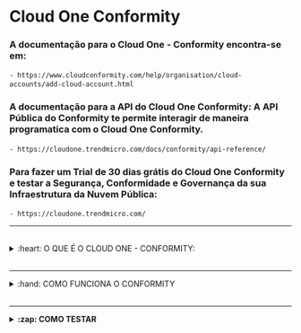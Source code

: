 # Cloud One Conformity

### A documentação para o Cloud One - Conformity encontra-se em: 

    - https://www.cloudconformity.com/help/organisation/cloud-accounts/add-cloud-account.html


### A documentação para a API do Cloud One Conformity: A API Pública do Conformity te permite interagir de maneira programatica com o Cloud One Conformity. 

    - https://cloudone.trendmicro.com/docs/conformity/api-reference/


### Para fazer um Trial de 30 dias grátis do Cloud One Conformity e testar a Segurança, Conformidade e Governança da sua Infraestrutura da Nuvem Pública:

    - https://cloudone.trendmicro.com/

<hr />
<br />

<details>
  <summary>:heart: O QUE É O CLOUD ONE - CONFORMITY: </summary>

<br />

<b>O QUE É O CLOUD ONE - CONFORMITY:</b>

<ul>


<br />

<li> Visibilidade em tempo real de Segurança, Compliance e Governança de Vulnerabilidades na sua Infraestrutura de NUvem Púlica </li>

<li> Um guide Passo a Passo de Remediação </li>  

<li> Abordagem automatizada para segurança com garantia contínua </li>

<li> Uma Dashboard Centralizada </li>

<li> Visibilidade total e clara de toda a infraestrutura em nuvem </li>

<li> Verificações contínuas em relação aos padrões de conformidade e práticas recomendadas de segurança </li>

<li> Extensos recursos de relatórios </li>

<li> 700+ de regras com action steps </li>

<li> Recursos de correção manual e auto-remediação </li>

<li> Monitoramento e alertas em tempo real </li>

<li> Shift security & compliance left </li>

<li> Template scanning </li>

<li> API Poderosa </li>


</ul>

</details>

<br />
<hr />

<details>
  <summary>:hand: COMO FUNCIONA O CONFORMITY </summary>

<br />

<b>COMO FUNCIONA O CONFORMITY? </b>

O Conformity usa uma política de acesso personalizada para visualizar apenas os metadados da sua conta em nuvem – <b>não há acesso de leitura ou
gravação aos seus dados </b>

<i> O Conformity acessa apenas os metadados associados à sua infraestrutura de cloud. </i> <b> Por exemplo, reconhecemos que sua conta da AWS possui 12 buckets do Amazon S3 e 20 instâncias do Amazon EC2. Entretanto, a Trend Micro não pode ver os dados e aplicações associados a esses recursos e acessa sua conta por meio da API da AWS; portanto, sua conta em nuvem não aumenta. </b> 

<i> O Conformity remonta aos frameworks das melhores práticas para os provedores de serviços de nuvem. </i> <b> Por exemplo, para a AWS, o Well-Architected Framework constitui a base das pontuações de conformidade mostradas no Conformity, e cada regra e etapa de correção exibe claramente qual pilar ele suporta. </b>

O Conformity possui a <a href="https://www.cloudconformity.com/knowledge-base/"> Knowledge Base </a>, principal catálogo de regras e controles de infraestrutura diretamente disponíveis em sua plataforma. A Knowledge Base, em constante crescimento, contém mais de 750 verificações prontas para uso que são executadas nas suas contas de nuvem e as regras simples e passo a passo de correção para corrigir eventuais falhas. Essas regras e controles abrangem a AWS e o Microsoft® Azure™, além de diretrizes de correção personalizadas.


### Adicionar uma conta da AWS no Trend Micro Cloud One:


As contas da AWS podem ser adicionadas ao Trend Micro Cloud One ™ duas maneiras:


<b>Automática: </b>

<b> <strong> Na maneira Automática, as contas são adicionadas usando AWS Cloudformation. O Template do Cloudformation do Conformity inclue a Conformity <a href="https://www.cloudconformity.com/help/conformity-bot/aws-integration/aws-custom-policy.html"> Custom Policies </a> Parte 1 e 2 como também a criação da Stack do CloudFormation, uma IAM Role também é criada. Essa Role, por sua vez, dá acesso a cross account para que o Conformity possa acessar sua conta! <strong> </i>

<img src="img/AWS-Automatico.png" alt="Modo Automatico" width=75%> </img>

<b>Manual: </b>

<b> <strong> Você irá precisar criar uma IAM Role na qual garante acesso cross-account para que o Conformity possa acessar a sua conta da AWS. Você também terá que criar 2 IAM Policies e anexar nessa IAM Role que criou. <strong> </i>

<img src="img/AWS-Manual.png" alt="Modo Manual" width=80%> </img>

    Para saber mais :

        - https://www.cloudconformity.com/help/add-cloud-account/add-an-aws-account.html


### Adicionar uma Subscrição da Azure:

<i> <strong> Acesso a Azure é fornecido via um Azure App registration, na qual oferece a Engine de Regras do Conformity as permissões de somente leitura necessárias para executar as verificações de regra contra os recursos das Subscrições que você quer adicionar a sua Conta do Conformity. </i> </strong>

    1. Crie um App registration;
    2. Configure Certificates and secrets;
    3. Permissões da API para o ActiveDirectory;
    4. Atribuir acesso ao App registration para as Subscriptions;

<img src="img/Azure-Integration.png" alt="ADD Azure" width=80%> </img>

    Para saber mais:

        - https://www.cloudconformity.com/help/add-cloud-account/add-an-azure-account.html

</details>

<br />
<hr />

<details>
  <summary>:zap: COMO TESTAR </summary>

<br />

<b> COMO TESTAR: </b>

    1. Habilite o Monitoramento em Tempo Real;
    2. Configure um Canal de Comunicação;
    3. Remedie com o KNOWLEDGE BASE; 
    4. (Opcional) Habilite o Auto Remediate;
    5. Escaneie Templates do AWS CloudFormation para ver quais são as Recomendações de Melhores Práticas para eles;

<hr />

### Monitoramente em Tempo Real de eventos que acontecem na sua conta da AWS

<b> REAL-TIME MONITORING </b> 

<i> <strong> O Trend Micro Cloud One – Conformity oferece o Real-Time Threat Monitoring (RTM) add-on que provêm monitoramento em tempo real com Alertas instantâneos de ameaças e remediação para atividades e eventos em sua conta da AWS. </i> </strong>

<b> 2 pontos chaves são oferecidos com o add-on do RTM </b> 

<a hfer="https://www.cloudconformity.com/help/real-time-threat-monitoring/activity-dashboard.html"> Activity Dashboard </a> identifique atividades incomuns 
<a hfref="https://www.cloudconformity.com/help/real-time-threat-monitoring/monitoring-dashboard.html"> Monitoring Dashboard </a> Obtenha informações detalhadas de eventos em uma conta da AWS

<img src="img/RTM-1.png" alt="RTM Config" width=85%> </img>


<b> Como Configurar o Real-Time Monitoring </b>

1. Para adicionar o add-on do Real-Time Monitoring na sua conta. Você pode fazer isso:  

    1. <a href="https://www.cloudconformity.com/help/add-cloud-account/add-an-aws-account.html"> Enquanto você está adicionando a sua conta no Conformity </a> 
    2. <a href="https://www.cloudconformity.com/help/organisation/subscriptions.html"> Após você adicionar a sua Conta no Conformity </a> 

2. Siga as instruções para <a href="https://www.cloudconformity.com/help/real-time-threat-monitoring/real-time-threat-monitoring-settings.html"> configurar o Real-Time Monitoring </a>

<img src="img/RTM-2.png" alt="RTM" width=85%> </img>

    - Para saber mais:
    
        - https://www.cloudconformity.com/help/real-time-threat-monitoring.html

<hr />

### Consiga receber alertas e notificações vindas do Conformity em seus canais de Comunicação

<b> COMMUNICATION SETTINGS </b> 

<i> <strong> O Conformity oferece integração com múltiplas ferramentas de comunicação de terceiros e principais sistemas de ticketing. Cada um deles pode ser personalizado para criar vários canais que poderão ser configurados e te notificar ​​para ajudar a se adequar ao seu fluxo de trabalho da sua organização. </i> </strong>

<img src="img/CommunicationSettings.PNG" alt="Lista de canais de Comunicação disponiveis" width=75%> </img>

    - Para saber mais:

        - https://www.cloudconformity.com/help/communication/communication-channels.html

<hr />

### Base de Conhecimento pública com passo a passo de mais de 750 recomendações de melhores práticas

<b> KNOWLEDGE BASE! </b>

<i> <strong> Junto com uma melhor Visibilidade, Compliance e Remediação mais rápida para sua infraestrutura em nuvem, o Conformity também tem uma <a href="https://www.cloudconformity.com/knowledge-base/"> Base de Conhecimento pública </a> com mais de 750 recomendações de melhores práticas de configuração da sua infraestrutura em nuvem para seus ambientes AWS e Azure. Fornecendo soluções simples com passo a passo para corrigir vulnerabilidades de Segurança, Desempenho, Ineficiências de Custo e Riscos de Confiabilidade. </i> </strong>

<img src="img/KB.PNG" alt="Base de conhecimento" width=77%> </img>

<img src="img/KB-Remediation.PNG" alt="Passo a Passo" width=77%> </img>


<hr />

### Como manter a minha Infraestrutura Segura em Tempo Real e Automaticamente

<b> AUTO-REMEDIAÇÃO! </b>

<a href="https://www.cloudconformity.com/help/rules/model-check/failed-check-resolution/auto-remediation.html" > Auto-Remediação </a> fornece a você a capacidade de executar Lambda Functions prontas na sua Infraestrutura que podem remediar as falhas de Segurança e Governança em tempo real. Consulte nossa outra página no GitHub para uma <a href="https://github.com/cloudconformity/auto-remediate/tree/master/functions"> lista da nossas Lambdas Functions de Auto-Remediação.</a>


<img src="img/Auto-Remediacao.png" alt="Auto-Remediação" width=90%> </img>

<b> Como a Auto-Remediação Funciona: </b>

<i> <strong> Exemplo da Auto-Remediação agindo ao ter um S3 Bucket mal-configurado: </strong> </i>

    1. O Conformity identifica o risco como uma regra que falhou;
    2. Conformity envia uma notificação para o canal SNS especificado;
    3. O Tópico SNS aciona a Lambda Function Orquestradora que por sua vez chama a Lambda Function S3 Bucket Auto-Remediate;  
    4. A função AutoRemediateS3-001 atualiza a ACL do S3 Bucket e resolve a regra que falhou fechando assim a lacuna de segurança.

<hr />

### Ferramentas para testar a sua Segurança antes do deploy da sua Infraestutura:

<b> TEMPLATE SCANNER! </b>

<i> <strong> O Template Scanner add-on permite você a executar as regras do Conformity nos seus Templates do AWS CloudFormation, Conformity Profiles, e Contas. Com isso, você pode adicionar controles preventivos de Segurança e Governança ao fluxo de trabalho para identificar e corrigir problemas antes de lançar quaisquer serviços e recursos. </i> </strong>

<b> Você pode usar o Template Scanner de algumas maneiras: </b>

1. <a href="https://www.cloudconformity.com/help/template-scanner.html#scan-via-ui">Scanning um CloudFormation Template, Profile, ou uma Account via UI; </a>
2. <a href="https://github.com/cloudconformity/documentation-api/blob/master/TemplateScanner.md"> API do Template Scanner </a>
3. <a href="https://github.com/raphabot/cloud-conformity-vscode-extension"> Cloud One Conformity VSCode Extension </a> Criado por <a href="https://github.com/raphabot"> Raphael Bottino </a>  

</details>